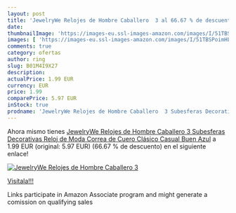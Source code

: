 ```yaml
---
layout: post
title: 'JewelryWe Relojes de Hombre Caballero  3 al 66.67 % de descuento'
date: 
thumbnailImage: 'https://images-eu.ssl-images-amazon.com/images/I/51TBSPoimHL._SL200_.jpg'
images: [ 'https://images-eu.ssl-images-amazon.com/images/I/51TBSPoimHL._SL200_.jpg' ]
comments: true
category: ofertas
author: ring
slug: B01M4I9X27
description:
actualPrice: 1.99 EUR
currency: EUR
price: 1.99
comparePrice: 5.97 EUR
inStock: true
prodname: 'JewelryWe Relojes de Hombre Caballero  3 Subesferas Decorativas Reloj de Moda  Correa de Cuero Clásico Casual  Buen  Azul'
---
```


Ahora mismo tienes [JewelryWe Relojes de Hombre Caballero  3 Subesferas Decorativas Reloj de Moda  Correa de Cuero Clásico Casual  Buen  Azul](https://www.amazon.es/dp/B01M4I9X27/?tag=tolees-21) a 1.99 EUR (original: 5.97 EUR) (66.67 %  de descuento) en el siguiente enlace!

[![JewelryWe Relojes de Hombre Caballero  3](https://images-eu.ssl-images-amazon.com/images/I/51TBSPoimHL._SL200_.jpg)](https://www.amazon.es/dp/B01M4I9X27/?tag=tolees-21)

[Visítala!!!](https://www.amazon.es/dp/B01M4I9X27/?tag=tolees-21)

Links participate in Amazon Associate program and might generate a comission on qualifying sales
